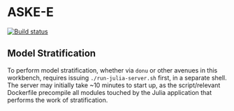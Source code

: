 # ASKE-E
[![Build status](https://github.com/GaloisInc/ASKE-E/workflows/Haskell-CI/badge.svg)](https://github.com/GaloisInc/ASKE-E/actions?query=workflow%3AHaskell-CI)

## Model Stratification

To perform model stratification, whether via `donu` or other avenues in this workbench, requires issuing `./run-julia-server.sh` first, in a separate shell. The server may initially take ~10 minutes to start up, as the script/relevant Dockerfile precompile all modules touched by the Julia application that performs the work of stratification.
